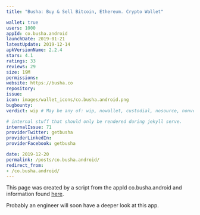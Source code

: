 ```yaml
---
title: "Busha: Buy & Sell Bitcoin, Ethereum. Crypto Wallet"

wallet: true
users: 1000
appId: co.busha.android
launchDate: 2019-01-21
latestUpdate: 2019-12-14
apkVersionName: 2.2.4
stars: 4.1
ratings: 33
reviews: 29
size: 19M
permissions:
website: https://busha.co
repository:
issue:
icon: images/wallet_icons/co.busha.android.png
bugbounty:
verdict: wip # May be any of: wip, nowallet, custodial, nosource, nonverifiable, verifiable, bounty, cert1, cert2, cert3

# internal stuff that should only be rendered during jekyll serve.
internalIssue: 71
providerTwitter: getbusha
providerLinkedIn:
providerFacebook: getbusha

date: 2019-12-20
permalink: /posts/co.busha.android/
redirect_from:
- /co.busha.android/
---
```


This page was created by a script from the appId co.busha.android and information found
[here](https://play.google.com/store/apps/details?id=co.busha.android).

Probably an engineer will soon have a deeper look at this app.
